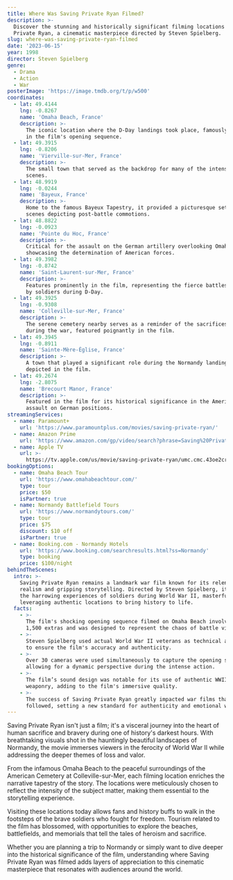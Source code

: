 ```yaml
---
title: Where Was Saving Private Ryan Filmed?
description: >-
  Discover the stunning and historically significant filming locations of Saving
  Private Ryan, a cinematic masterpiece directed by Steven Spielberg.
slug: where-was-saving-private-ryan-filmed
date: '2023-06-15'
year: 1998
director: Steven Spielberg
genre:
  - Drama
  - Action
  - War
posterImage: 'https://image.tmdb.org/t/p/w500'
coordinates:
  - lat: 49.4144
    lng: -0.8267
    name: 'Omaha Beach, France'
    description: >-
      The iconic location where the D-Day landings took place, famously depicted
      in the film's opening sequence.
  - lat: 49.3915
    lng: -0.8206
    name: 'Vierville-sur-Mer, France'
    description: >-
      The small town that served as the backdrop for many of the intense combat
      scenes.
  - lat: 48.9919
    lng: -0.0244
    name: 'Bayeux, France'
    description: >-
      Home to the famous Bayeux Tapestry, it provided a picturesque setting for
      scenes depicting post-battle commotions.
  - lat: 48.8822
    lng: -0.0923
    name: 'Pointe du Hoc, France'
    description: >-
      Critical for the assault on the German artillery overlooking Omaha Beach,
      showcasing the determination of American forces.
  - lat: 49.3982
    lng: -0.8742
    name: 'Saint-Laurent-sur-Mer, France'
    description: >-
      Features prominently in the film, representing the fierce battles endured
      by soldiers during D-Day.
  - lat: 49.3925
    lng: -0.9308
    name: 'Colleville-sur-Mer, France'
    description: >-
      The serene cemetery nearby serves as a reminder of the sacrifices made
      during the war, featured poignantly in the film.
  - lat: 49.3945
    lng: -0.8911
    name: 'Sainte-Mère-Église, France'
    description: >-
      A town that played a significant role during the Normandy landings and was
      depicted in the film.
  - lat: 49.2674
    lng: -2.8075
    name: 'Brecourt Manor, France'
    description: >-
      Featured in the film for its historical significance in the American
      assault on German positions.
streamingServices:
  - name: Paramount+
    url: 'https://www.paramountplus.com/movies/saving-private-ryan/'
  - name: Amazon Prime
    url: 'https://www.amazon.com/gp/video/search?phrase=Saving%20Private%20Ryan'
  - name: Apple TV
    url: >-
      https://tv.apple.com/us/movie/saving-private-ryan/umc.cmc.43oe2crr6ngz7t0nmy3v68dpj
bookingOptions:
  - name: Omaha Beach Tour
    url: 'https://www.omahabeachtour.com/'
    type: tour
    price: $50
    isPartner: true
  - name: Normandy Battlefield Tours
    url: 'https://www.normandytours.com/'
    type: tour
    price: $75
    discount: $10 off
    isPartner: true
  - name: Booking.com - Normandy Hotels
    url: 'https://www.booking.com/searchresults.html?ss=Normandy'
    type: booking
    price: $100/night
behindTheScenes:
  intro: >-
    Saving Private Ryan remains a landmark war film known for its relentless
    realism and gripping storytelling. Directed by Steven Spielberg, it captures
    the harrowing experiences of soldiers during World War II, masterfully
    leveraging authentic locations to bring history to life.
  facts:
    - >-
      The film's shocking opening sequence filmed on Omaha Beach involved over
      1,500 extras and was designed to represent the chaos of battle vividly.
    - >-
      Steven Spielberg used actual World War II veterans as technical advisors
      to ensure the film's accuracy and authenticity.
    - >-
      Over 30 cameras were used simultaneously to capture the opening scene,
      allowing for a dynamic perspective during the intense action.
    - >-
      The film’s sound design was notable for its use of authentic WWII-era
      weaponry, adding to the film's immersive quality.
    - >-
      The success of Saving Private Ryan greatly impacted war films that
      followed, setting a new standard for authenticity and emotional weight.
---
```


<SavingPrivateRyanGuide />

Saving Private Ryan isn't just a film; it's a visceral journey into the heart of human sacrifice and bravery during one of history's darkest hours. With breathtaking visuals shot in the hauntingly beautiful landscapes of Normandy, the movie immerses viewers in the ferocity of World War II while addressing the deeper themes of loss and valor.

From the infamous Omaha Beach to the peaceful surroundings of the American Cemetery at Colleville-sur-Mer, each filming location enriches the narrative tapestry of the story. The locations were meticulously chosen to reflect the intensity of the subject matter, making them essential to the storytelling experience.

Visiting these locations today allows fans and history buffs to walk in the footsteps of the brave soldiers who fought for freedom. Tourism related to the film has blossomed, with opportunities to explore the beaches, battlefields, and memorials that tell the tales of heroism and sacrifice.

Whether you are planning a trip to Normandy or simply want to dive deeper into the historical significance of the film, understanding where Saving Private Ryan was filmed adds layers of appreciation to this cinematic masterpiece that resonates with audiences around the world.

